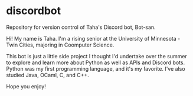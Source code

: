 # discordbot
Repository for version control of Taha's Discord bot, Bot-san.  

Hi! My name is Taha. I'm a rising senior at the University of Minnesota - Twin Cities, majoring in Coomputer Science.

This bot is just a little side project I thought I'd undertake over the summer to explore and learn more about Python as well as APIs and Discord bots. Python was my first programming language, and it's my favorite. I've also studied Java, OCaml, C, and C++. 

Hope you enjoy! 
